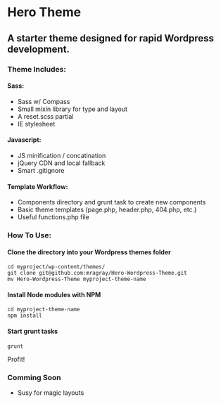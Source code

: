 # Hero Theme
## A starter theme designed for rapid Wordpress development.

### Theme Includes:

#### Sass:
- Sass w/ Compass
- Small mixin library for type and layout
- A reset.scss partial
- IE stylesheet

#### Javascript: 
- JS minification / concatination
- jQuery CDN and local fallback
- Smart .gitignore

#### Template Workflow:
- Components directory and grunt task to create new components
- Basic theme templates (page.php, header.php, 404.php, etc.)
- Useful functions.php file

### How To Use:
#### Clone the directory into your Wordpress themes folder
```
cd myproject/wp-content/themes/
git clone git@github.com:mragray/Hero-Wordpress-Theme.git
mv Hero-Wordpress-Theme myproject-theme-name
```
#### Install Node modules with NPM
```
cd myproject-theme-name
npm install
```

#### Start grunt tasks
```
grunt
```
Profit!

### Comming Soon
- Susy for magic layouts